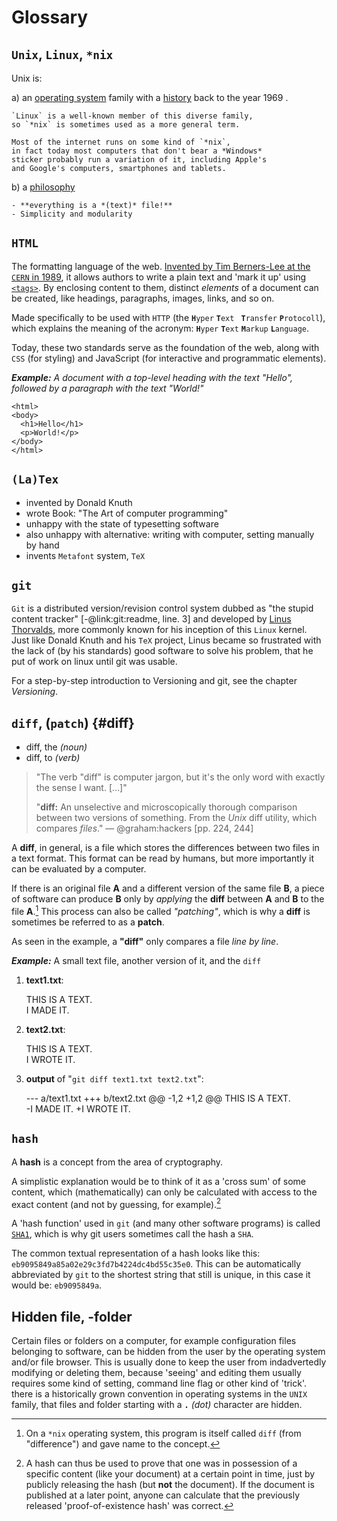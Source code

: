 # Glossary

## `Unix`, `Linux`, `*nix`

Unix is:

a) an [operating system][os] family with a [history] back to the year 1969 .

    `Linux` is a well-known member of this diverse family, 
    so `*nix` is sometimes used as a more general term.
    
    Most of the internet runs on some kind of `*nix`, 
    in fact today most computers that don't bear a *Windows* 
    sticker probably run a variation of it, including Apple's 
    and Google's computers, smartphones and tablets.

[os]: https://en.wikipedia.org/wiki/Operating_system
[history]: https://en.wikipedia.org/wiki/Unix

b) a [philosophy](https://en.wikipedia.org/wiki/Unix_philosophy)

    - **everything is a *(text)* file!**
    - Simplicity and modularity


## `HTML`

The formatting language of the web.
[Invented by Tim Berners-Lee at the `CERN` in 1989](http://www.w3.org/History/1989/proposal.html), 
it allows authors to write a plain text and 'mark it up' using [`<tags>`](http://www.w3.org/History/19921103-hypertext/hypertext/WWW/MarkUp/Tags.html). 
By enclosing content to them, distinct *elements* of a document can be created, like headings, paragraphs, images, links, and so on.
  
Made specifically to be used with `HTTP` (the **`H`**`yper` **`T`**`ext ` **`T`**`ransfer` **`P`**`rotocoll`), which explains the meaning of the acronym: **`H`**`yper` **`T`**`ext` **`M`**`arkup` **`L`**`anguage`.

Today, these two standards serve as the foundation of the web, along with `CSS` (for styling) and JavaScript (for interactive and programmatic elements).

***Example:** 
A document with a top-level heading with the text "Hello", followed by a paragraph with the text "World!"*

```
<html>
<body>
  <h1>Hello</h1>
  <p>World!</p>
</body>
</html>
```


## `(La)Tex`

- invented by Donald Knuth
- wrote Book: "The Art of computer programming"
- unhappy with the state of typesetting software
- also unhappy with alternative: writing with computer, setting manually by hand
- invents `Metafont` system, `TeX`

## `git`

`Git` is a distributed version/revision control system dubbed as "the stupid content tracker" [-@link:git:readme, line. 3] and developed by [Linus Thorvalds](https://en.wikipedia.org/wiki/Linus_Torvalds), more commonly known for his inception of this `Linux` kernel.
Just like Donald Knuth and his `TeX` project, Linus became so frustrated with the lack of (by his standards) good software to solve his problem, 
that he put of work on linux until git was usable.

For a step-by-step introduction to Versioning and git, see the chapter *Versioning*.



## `diff`, (`patch`) {#diff}

- diff, the *(noun)*
- diff, to *(verb)*

> "The verb "diff" is computer jargon, but it's the only word with exactly the sense I want. […]"
> 
> "**diff:** An unselective and microscopically thorough comparison between two versions of something.
>  From the *Unix* diff utility, which compares *files*." — @graham:hackers [pp. 224, 244]

A **diff**, in general, is a file which stores the differences between two files in a text format. This format can be read by humans, but more importantly it can be evaluated by a computer. 

If there is an original file **A** and a different version of the same file **B**, a piece of software can produce **B** only by *applying* the **diff** between **A** and **B** to the file **A**.[^fn-diff] 
This process can also be called *"patching"*, which is why a **diff** is sometimes be referred to as a **patch**. 

As seen in the example, a **"diff"** only compares a file *line by line*.

***Example:*** 
A small text file, another version of it, and the `diff`

1.   **text1.txt**:

        THIS IS A TEXT.  
        I MADE IT.

2.   **text2.txt**:

        THIS IS A TEXT.  
        I WROTE IT.

3.   **output** of "`git diff text1.txt text2.txt`":

        --- a/text1.txt
        +++ b/text2.txt
        @@ -1,2 +1,2 @@
         THIS IS A TEXT.  
        -I MADE IT.
        +I WROTE IT.


[^fn-diff]: On a `*nix` operating system, this program is itself called `diff` (from "difference") and gave name to the concept.


## `hash`

A **hash** is a concept from the area of cryptography. 

A simplistic explanation would be to think of it as a 
'cross sum' of some content, 
which (mathematically) can only be calculated with access to the exact content (and not by guessing, for example).[^fn-hash] 

A 'hash function' used in `git` (and many other software programs) is called [`SHA1`](https://en.wikipedia.org/wiki/Sha1), which is why git users sometimes call the hash a `SHA`. 

The common textual representation of a hash looks like this: `eb9095849a85a02e29c3fd7b4224dc4bd55c35e0`. 
This can be automatically abbreviated by `git` to the shortest string that still is unique, in this case it would be: `eb9095849a`.

[^fn-hash]: A hash can thus be used to prove that one was in possession of a specific content (like your document) at a certain point in time, just by publicly releasing the hash (but **not** the document). If the document is published at a later point, anyone can calculate that the previously released 'proof-of-existence hash' was correct.


## Hidden file, -folder

Certain files or folders on a computer, 
for example configuration files belonging to software, 
can be hidden from the user by the operating system and/or file browser.
This is usually done to keep the user from indadvertedly modifying or deleting them, because 'seeing' and editing them usually requires some kind of setting, command line flag or other kind of 'trick'.
there is a historically grown convention in operating systems in the `UNIX` family, that files and folder starting with a **`.`** *(dot)* character are hidden.


